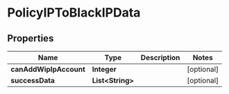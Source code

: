 

# PolicyIPToBlackIPData


## Properties

Name | Type | Description | Notes
------------ | ------------- | ------------- | -------------
**canAddWipIpAccount** | **Integer** |  |  [optional]
**successData** | **List&lt;String&gt;** |  |  [optional]




